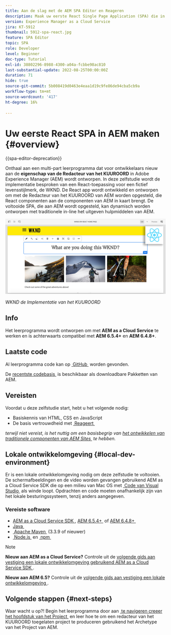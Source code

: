 ```yaml
---
title: Aan de slag met de AEM SPA Editor en Reageren
description: Maak uw eerste React Single Page Application (SPA) die in Adobe Experience Manager AEM met de WKND-SPA kan worden bewerkt. Leer hoe u een SPA maakt met het React JS-framework met AEM SPA Editor. Deze meerdelige tutorial doorloopt de implementatie van een React-toepassing voor een fictief lifestylemerk, de WKND. In de tutorial wordt het end-to-end maken van de SPA en de integratie met AEM besproken.
version: Experience Manager as a Cloud Service
jira: KT-5912
thumbnail: 5912-spa-react.jpg
feature: SPA Editor
topic: SPA
role: Developer
level: Beginner
doc-type: Tutorial
exl-id: 38802296-8988-4300-a04a-fcbbe98ac810
last-substantial-update: 2022-08-25T00:00:00Z
duration: 71
hide: true
source-git-commit: 5b008419d0463e4eaa1d19c9fe86de94cba5cb9a
workflow-type: tm+mt
source-wordcount: '417'
ht-degree: 16%

---
```


# Uw eerste React SPA in AEM maken {#overview}

{{spa-editor-deprecation}}

Onthaal aan een multi-part leerprogramma dat voor ontwikkelaars nieuw aan de **eigenschap van de Redacteur van het KUUROORD** in Adobe Experience Manager (AEM) wordt ontworpen. In deze zelfstudie wordt de implementatie besproken van een React-toepassing voor een fictief levensstijlmerk, de WKND. De React app wordt ontwikkeld en ontworpen om met de Redacteur van het KUUROORD van AEM worden opgesteld, die React componenten aan de componenten van AEM in kaart brengt. De voltooide SPA, die aan AEM wordt opgesteld, kan dynamisch worden ontworpen met traditionele in-line het uitgeven hulpmiddelen van AEM.

![&#x200B; Definitief Uitgevoerde SPA &#x200B;](assets/wknd-spa-implementation.png)

*WKND de Implementatie van het KUUROORD*

## Info

Het leerprogramma wordt ontworpen om met **AEM as a Cloud Service** te werken en is achterwaarts compatibel met **AEM 6.5.4+** en **AEM 6.4.8+**.

## Laatste code

Al leerprogramma code kan op [&#x200B; GitHub &#x200B;](https://github.com/adobe/aem-guides-wknd-spa) worden gevonden.

De [&#x200B; recentste codebasis &#x200B;](https://github.com/adobe/aem-guides-wknd-spa/releases) is beschikbaar als downloadbare Pakketten van AEM.

## Vereisten

Voordat u deze zelfstudie start, hebt u het volgende nodig:

* Basiskennis van HTML, CSS en JavaScript
* De basis vertrouwdheid met [&#x200B; Reageert &#x200B;](https://reactjs.org/tutorial/tutorial.html)

*terwijl niet vereist, is het nuttig om een basisbegrip van [&#x200B; het ontwikkelen van traditionele componenten van AEM Sites &#x200B;](https://experienceleague.adobe.com/docs/experience-manager-learn/getting-started-wknd-tutorial-develop/overview.html?lang=nl-NL) te hebben.*

## Lokale ontwikkelomgeving {#local-dev-environment}

Er is een lokale ontwikkelomgeving nodig om deze zelfstudie te voltooien. De schermafbeeldingen en de video worden gevangen gebruikend AEM as a Cloud Service SDK die op een milieu van Mac OS met [&#x200B; Code van Visual Studio &#x200B;](https://code.visualstudio.com/) als winde loopt. Opdrachten en code moeten onafhankelijk zijn van het lokale besturingssysteem, tenzij anders aangegeven.

### Vereiste software

* [&#x200B; AEM as a Cloud Service SDK &#x200B;](https://experienceleague.adobe.com/docs/experience-manager-learn/cloud-service/local-development-environment-set-up/aem-runtime.html?lang=nl-NL), [&#x200B; AEM 6.5.4+ &#x200B;](https://experienceleague.adobe.com/docs/experience-manager-release-information/aem-release-updates/aem-releases-updates.html?lang=nl-NL#aem-65) of [&#x200B; AEM 6.4.8+ &#x200B;](https://experienceleague.adobe.com/docs/experience-manager-release-information/aem-release-updates/aem-releases-updates.html?lang=nl-NL#aem-64)
* [&#x200B; Java &#x200B;](https://downloads.experiencecloud.adobe.com/content/software-distribution/en/general.html)
* [&#x200B; Apache Maven &#x200B;](https://maven.apache.org/) (3.3.9 of nieuwer)
* [&#x200B; Node.js &#x200B;](https://nodejs.org/en/) en [&#x200B; npm &#x200B;](https://www.npmjs.com/)

>[!NOTE]
>
> **Nieuw aan AEM as a Cloud Service?** Controle uit de [&#x200B; volgende gids aan vestiging een lokale ontwikkelomgeving gebruikend AEM as a Cloud Service SDK &#x200B;](https://experienceleague.adobe.com/docs/experience-manager-learn/cloud-service/local-development-environment-set-up/overview.html?lang=nl-NL).
>
> **Nieuw aan AEM 6.5?** Controle uit de [&#x200B; volgende gids aan vestiging een lokale ontwikkelomgeving &#x200B;](https://experienceleague.adobe.com/docs/experience-manager-learn/foundation/development/set-up-a-local-aem-development-environment.html?lang=nl-NL).

## Volgende stappen {#next-steps}

Waar wacht u op?! Begin het leerprogramma door aan [&#x200B; te navigeren creeer het hoofdstuk van het Project &#x200B;](create-project.md) en leer hoe te om een redacteur van het KUUROORD toegelaten project te produceren gebruikend het Archetype van het Project van AEM.
